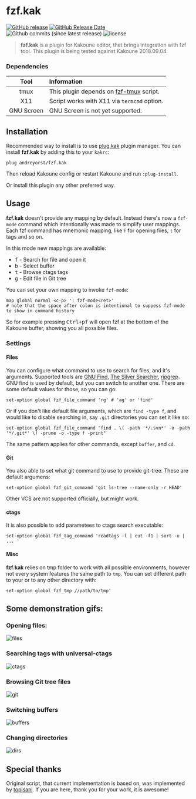 # fzf.kak

[![GitHub release](https://img.shields.io/github/release/andreyorst/fzf.kak.svg)](https://github.com/andreyorst/SimpleSnippets.vim/releases)
[![GitHub Release Date](https://img.shields.io/github/release-date/andreyorst/fzf.kak.svg)](https://github.com/andreyorst/SimpleSnippets.vim/releases)
![Github commits (since latest release)](https://img.shields.io/github/commits-since/andreyorst/fzf.kak/latest.svg)
![license](https://img.shields.io/github/license/andreyorst/fzf.kak.svg)

> **fzf.kak** is a plugin for Kakoune editor, that brings integration with fzf
> tool. This plugin is being tested against Kakoune 2018.09.04.

### Dependencies
|Tool      |Information                                                                                        |
|:--------:|:--------------------------------------------------------------------------------------------------|
|tmux      |This plugin depends on [fzf-tmux](https://github.com/junegunn/fzf/blob/master/bin/fzf-tmux) script.|
|X11       |Script works with X11 via `termcmd` option.                                                        |
|GNU Screen|GNU Screen is not yet supported.                                                                   |

## Installation

Recommended way to install is to use [plug.kak](https://github.com/andreyorst/plug.kak)  plugin
manager. You can install **fzf.kak** by adding this to your `kakrc`:

```kak
plug andreyorst/fzf.kak
```

Then reload Kakoune config or restart Kakoune and run `:plug-install`. 

Or install this plugin any other preferred way.

## Usage

**fzf.kak** doesn't provide any mapping by default. Instead there's now a `fzf-mode` command
which intentionally was made to simplify user mappings. 
Each fzf command has mnemonic mapping, like `f` for opening files, `t` for tags and so on.

In this mode new mappings are available:
- <kbd>f</kbd> - Search for file and open it
- <kbd>b</kbd> - Select buffer
- <kbd>t</kbd> - Browse ctags tags
- <kbd>g</kbd> - Edit file in Git tree

You can set your own mapping to invoke `fzf-mode`:

```
map global normal <c-p> ': fzf-mode<ret>'
# note that the space after colon is intentional to suppess fzf-mode to show in command history
```

So for example pressing  <kbd>Ctrl+p</kbd><kbd>f</kbd>  will  open  fzf  at  the
bottom of the Kakoune buffer, showing you all possible files.

### Settings
#### Files
You can configure what command to use to search for files, and it's arguments.
Supported tools are [GNU Find](https://www.gnu.org/software/findutils/), [The Silver Searcher](https://github.com/ggreer/the_silver_searcher), [ripgrep](https://github.com/BurntSushi/ripgrep). GNU find is used by default, but you can switch to another one. There are some default values for those, so you can go:

```kak
set-option global fzf_file_command 'rg' # 'ag' or 'find' 
```

Or if you don't like default file arguments, which are `find -type f`, and would like to disable searching in, say `.git` directories you can set it like so:

```kak
set-option global fzf_file_command "find . \( -path '*/.svn*' -o -path '*/.git*' \) -prune -o -type f -print"
```

The same pattern applies for other commands, except `buffer`, and `cd`.

#### Git
You also able to set what git command to use to provide git-tree. These are default argumens:

```kak
set-option global fzf_git_command 'git ls-tree --name-only -r HEAD' 
```

Other VCS are not supported officially, but might work.

#### ctags
It is also possible to add parametees to ctags search executable:

```kak
set-option global fzf_tag_command 'readtags -l | cut -f1 | sort -u | ... ' 
```

#### Misc
**fzf.kak** relies on tmp folder to work with all possible environments, however not every system features
the same path to `tmp`. You can set different path to your or to any other directory with:

```kak
set-option global fzf_tmp //path/to/tmp'
```


## Some demonstration gifs:
### Opening files:
![files](https://user-images.githubusercontent.com/19470159/45917778-3988e200-be85-11e8-890d-b180d013b99e.gif)

### Searching tags with universal-ctags
![ctags](https://user-images.githubusercontent.com/19470159/45917775-3988e200-be85-11e8-8959-d7ddf17961b7.gif)

### Browsing Git tree files
![git](https://user-images.githubusercontent.com/19470159/45917779-3988e200-be85-11e8-9136-c0c830e838bc.gif)

### Switching buffers
![buffers](https://user-images.githubusercontent.com/19470159/45917774-38f04b80-be85-11e8-963b-5721bd6364b3.gif)

### Changing directories
![dirs](https://user-images.githubusercontent.com/19470159/45917776-3988e200-be85-11e8-89bf-7c1453806c83.gif)

## Special thanks
Original script, that current implementation is based on, was implemented by [topisani](https://github.com/topisani). If you are here, thank you for your work, it is awesome!
